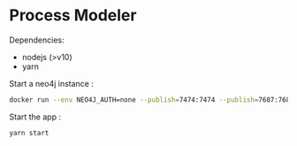 # Process Modeler

Dependencies:
- nodejs (>v10)
- yarn

Start a neo4j instance :
```sh
docker run --env NEO4J_AUTH=none --publish=7474:7474 --publish=7687:7687 --volume=$HOME/neo4j/data:/data neo4j
```

Start the app :

```sh
yarn start
```